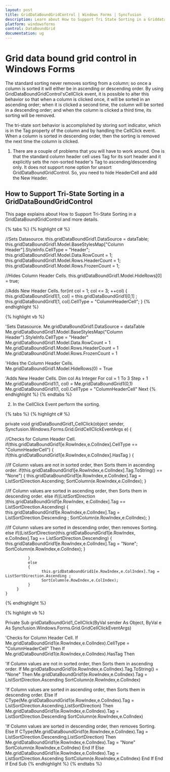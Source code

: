 ```yaml
---
layout: post
title: GridDataBoundGridControl | Windows Forms | Syncfusion
description: Learn about How to Support Tri State Sorting in a Griddataboundgridcontrol support in Syncfusion Windows Forms GridDataBoundGrid(Classic) control and more.
platform: windowsforms
control: DataBoundGrid
documentation: ug
---
```


# Grid data bound grid control in Windows Forms

The standard sorting never removes sorting from a column; so once a column is sorted it will either be in ascending or descending order. By using GridDataBoundGridControl'sCellClick event, it is possible to alter this behavior so that when a column is clicked once, it will be sorted in an ascending order; when it is clicked a second time, the column will be sorted in a descending order; and when the column is clicked a third time, its sorting will be removed.

The tri-state sort behavior is accomplished by storing sort indicator, which is in the Tag property of the column and by handling the CellClick event. When a column is sorted in descending order, then the sorting is removed the next time the column is clicked.

1. There are a couple of problems that you will have to work around. One is that the standard column header cell uses Tag for its sort header and it explicitly sets the non-sorted header's Tag to ascending/descending only. It does not support none option for unsort GridDataBoundGridControl. So, you need to hide HeaderCell and add the New Header.

## How to Support Tri-State Sorting in a GridDataBoundGridControl

This page explains about How to Support Tri-State Sorting in a GridDataBoundGridControl and more details.

{% tabs %}
{% highlight c# %}

//Sets Datasource.
this.gridDataBoundGrid1.DataSource = dataTable;
this.gridDataBoundGrid1.Model.BaseStylesMap["Column Header"].StyleInfo.CellType = "Header"; 
this.gridDataBoundGrid1.Model.Data.RowCount = 1;
this.gridDataBoundGrid1.Model.Rows.HeaderCount = 1;
this.gridDataBoundGrid1.Model.Rows.FrozenCount = 1;

//Hides Column Header Cells.
this.gridDataBoundGrid1.Model.HideRows[0] = true;

//Adds New Header Cells.
for(int col = 1; col <= 3; ++col)
{
	this.gridDataBoundGrid1[1, col] = this.gridDataBoundGrid1[0,1] ;
	this.gridDataBoundGrid1[1, col].CellType = "ColumnHeaderCell";
}
{% endhighlight %}

{% highlight vb %}

'Sets Datasource.
Me.gridDataBoundGrid1.DataSource = dataTable
Me.gridDataBoundGrid1.Model.BaseStylesMap("Column Header").StyleInfo.CellType = "Header" 
Me.gridDataBoundGrid1.Model.Data.RowCount = 1
Me.gridDataBoundGrid1.Model.Rows.HeaderCount = 1
Me.gridDataBoundGrid1.Model.Rows.FrozenCount = 1

'Hides the Column Header Cells.
Me.gridDataBoundGrid1.Model.HideRows(0) = True

'Adds New Header Cells.
Dim col As Integer
For col = 1 To 3 Step + 1
Me.gridDataBoundGrid1(1, col) = Me.gridDataBoundGrid1(0,1) 
Me.gridDataBoundGrid1(1, col).CellType = "ColumnHeaderCell"
Next
{% endhighlight %}
{% endtabs %}
   
2. In the CellClick Event perform the sorting.

{% tabs %}
{% highlight c# %}

private void gridDataBoundGrid1_CellClick(object sender, Syncfusion.Windows.Forms.Grid.GridCellClickEventArgs e)
{

//Checks for Column Header Cell.
	 if(this.gridDataBoundGrid1[e.RowIndex,e.ColIndex].CellType == "ColumnHeaderCell")
	 { 
		   if(this.gridDataBoundGrid1[e.RowIndex,e.ColIndex].HasTag )
		   { 

//If Column values are not in sorted order, then Sorts them in ascending order.
				if(this.gridDataBoundGrid1[e.RowIndex,e.ColIndex].Tag.ToString() == "None") 
				{
					  this.gridDataBoundGrid1[e.RowIndex,e.ColIndex].Tag = ListSortDirection.Ascending;
					  SortColumn(e.RowIndex,e.ColIndex);
				 }

//If Column values are sorted in ascending order, then Sorts them in descending order.
				 else if((ListSortDirection )this.gridDataBoundGrid1[e.RowIndex, e.ColIndex].Tag == ListSortDirection.Ascending)
				 { 
					 this.gridDataBoundGrid1[e.RowIndex,e.ColIndex].Tag = ListSortDirection.Descending ;
					 SortColumn(e.RowIndex,e.ColIndex);
				 }

//If Column values are sorted in descending order, then removes Sorting.
				 else if((ListSortDirection)this.gridDataBoundGrid1[e.RowIndex, e.ColIndex].Tag == ListSortDirection.Descending)
				 {
					  this.gridDataBoundGrid1[e.RowIndex,e.ColIndex].Tag = "None"; 
					  SortColumn(e.RowIndex,e.ColIndex);
				 }

			  }
			  else
			  {
    				this.gridDataBoundGrid1[e.RowIndex,e.ColIndex].Tag = ListSortDirection.Ascending ;
					SortColumn(e.RowIndex,e.ColIndex);
			  }
		 }
	}
{% endhighlight %}

{% highlight vb %}

Private Sub gridDataBoundGrid1_CellClick(ByVal sender As Object, ByVal e As Syncfusion.Windows.Forms.Grid.GridCellClickEventArgs)

'Checks for Column Header Cell.
If Me.gridDataBoundGrid1(e.RowIndex,e.ColIndex).CellType = "ColumnHeaderCell" Then
If Me.gridDataBoundGrid1(e.RowIndex,e.ColIndex).HasTag Then

'If Column values are not in sorted order, then Sorts them in ascending order.
If Me.gridDataBoundGrid1(e.RowIndex,e.ColIndex).Tag.ToString() = "None" Then
Me.gridDataBoundGrid1(e.RowIndex,e.ColIndex).Tag = ListSortDirection.Ascending
SortColumn(e.RowIndex,e.ColIndex)

'If Column values are sorted in ascending order, then Sorts them in descending order.
Else If CType(Me.gridDataBoundGrid1(e.RowIndex,e.ColIndex).Tag = ListSortDirection.Ascending,ListSortDirection) Then 
Me.gridDataBoundGrid1(e.RowIndex,e.ColIndex).Tag = ListSortDirection.Descending 
SortColumn(e.RowIndex,e.ColIndex)

'If Column values are sorted in descending order, then removes Sorting.
Else If CType(Me.gridDataBoundGrid1(e.RowIndex,e.ColIndex).Tag = ListSortDirection.Descending,ListSortDirection) Then 
Me.gridDataBoundGrid1(e.RowIndex,e.ColIndex).Tag = "None" 
SortColumn(e.RowIndex,e.ColIndex)
End If
Else 
Me.gridDataBoundGrid1(e.RowIndex,e.ColIndex).Tag = ListSortDirection.Ascending 
SortColumn(e.RowIndex,e.ColIndex)
End If
End If
End Sub
{% endhighlight %}
{% endtabs %}
